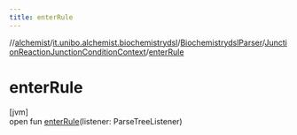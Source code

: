 ```yaml
---
title: enterRule
---
```

//[alchemist](../../../../index.html)/[it.unibo.alchemist.biochemistrydsl](../../index.html)/[BiochemistrydslParser](../index.html)/[JunctionReactionJunctionConditionContext](index.html)/[enterRule](enter-rule.html)



# enterRule



[jvm]\
open fun [enterRule](enter-rule.html)(listener: ParseTreeListener)





